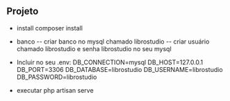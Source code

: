 ## Projeto

- install
composer install

- banco
-- criar banco no mysql chamado librostudio
-- criar usuário chamado librostudio e senha librostudio no seu mysql

- Incluir no seu .env:
DB_CONNECTION=mysql
DB_HOST=127.0.0.1
DB_PORT=3306
DB_DATABASE=librostudio
DB_USERNAME=librostudio
DB_PASSWORD=librostudio

- executar 
php artisan serve
